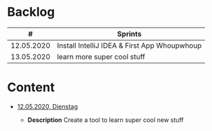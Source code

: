 # Backlog

| **#** | **Sprints**         |
| ----- | ---------------- |
| 12.05.2020 | Install IntelliJ IDEA & First App Whoupwhoup |
| 13.05.2020 | learn more super cool stuff


# Content

- [12.05.2020, Dienstag](/2020-05-10-monday.md)

  - **Description**
    Create a tool to learn super cool new stuff

